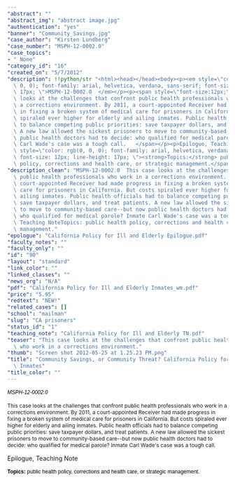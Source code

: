 ```yaml
---
"abstract": ""
"abstract_img": "abstract image.jpg"
"authentication": "yes"
"banner": "Community_Savings.jpg"
"case_author": "Kirsten Lundberg"
"case_number": "MSPH-12-0002.0"
"case_topics":
- " None"
"category_id": "16"
"created_on": "5/7/2012"
"description": !!python/str "<html><head></head><body><p><em style=\"color: rgb(0,\
  \ 0, 0); font-family: arial, helvetica, verdana, sans-serif; font-size: 12px; line-height:\
  \ 17px; \">MSPH-12-0002.0  </em></p><p><span style=\"font-size:12px;\">This case\
  \ looks at the challenges that confront public health professionals who work in\
  \ a corrections environment. By 2011, a court-appointed Receiver had made progress\
  \ in fixing a broken system of medical care for prisoners in California. But costs\
  \ spiraled ever higher for elderly and ailing inmates. Public health officials had\
  \ to balance competing public priorities: save taxpayer dollars, and treat patients.\
  \ A new law allowed the sickest prisoners to move to community-based care--but now\
  \ public health doctors had to decide: who qualified for medical parole? Inmate\
  \ Carl Wade's case was a tough call.   </span></p><p>Epilogue, Teaching Note</p><p><span\
  \ style=\"color: rgb(0, 0, 0); font-family: arial, helvetica, verdana, sans-serif;\
  \ font-size: 12px; line-height: 17px; \"><strong>Topics:</strong> public health\
  \ policy, corrections and health care, or strategic management.</span></p></body></html>"
"description_clean": "MSPH-12-0002.0  This case looks at the challenges that confront\
  \ public health professionals who work in a corrections environment. By 2011, a\
  \ court-appointed Receiver had made progress in fixing a broken system of medical\
  \ care for prisoners in California. But costs spiraled ever higher for elderly and\
  \ ailing inmates. Public health officials had to balance competing public priorities:\
  \ save taxpayer dollars, and treat patients. A new law allowed the sickest prisoners\
  \ to move to community-based care--but now public health doctors had to decide:\
  \ who qualified for medical parole? Inmate Carl Wade's case was a tough call.   Epilogue,\
  \ Teaching NoteTopics: public health policy, corrections and health care, or strategic\
  \ management."
"epologue": "California Policy for Ill and Elderly Epilogue.pdf"
"faculty_notes": ""
"faculty_only": ""
"id": "90"
"layout": "standard"
"link_color": ""
"linked_classes": ""
"news_org": "N/A"
"pdf": "California Policy for Ill and Elderly Inmates_wm.pdf"
"price": "5.95"
"redtext": "NEW!"
"related_cases": []
"school": "mailman"
"slug": "CA prisoners"
"status_id": "1"
"teaching_note": "California Policy for Ill and Elderly TN.pdf"
"teaser": "This case looks at the challenges that confront public health professionals\
  \ who work in a corrections environment."
"thumb": "Screen shot 2012-05-25 at 1.25.23 PM.png"
"title": "Community Savings, or Community Threat? California Policy for Ill and Elderly\
  \ Inmates"
"title_color": ""
---
```

<html><head></head><body><p><em style="color: rgb(0, 0, 0); font-family: arial, helvetica, verdana, sans-serif; font-size: 12px; line-height: 17px; ">MSPH-12-0002.0  </em></p><p><span style="font-size:12px;">This case looks at the challenges that confront public health professionals who work in a corrections environment. By 2011, a court-appointed Receiver had made progress in fixing a broken system of medical care for prisoners in California. But costs spiraled ever higher for elderly and ailing inmates. Public health officials had to balance competing public priorities: save taxpayer dollars, and treat patients. A new law allowed the sickest prisoners to move to community-based care--but now public health doctors had to decide: who qualified for medical parole? Inmate Carl Wade's case was a tough call.   </span></p><p>Epilogue, Teaching Note</p><p><span style="color: rgb(0, 0, 0); font-family: arial, helvetica, verdana, sans-serif; font-size: 12px; line-height: 17px; "><strong>Topics:</strong> public health policy, corrections and health care, or strategic management.</span></p></body></html>
